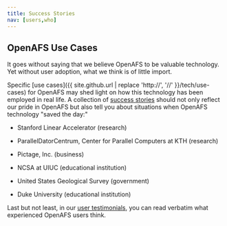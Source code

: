 ```yaml
---
title: Success Stories
nav: [users,who]
---
```


## OpenAFS Use Cases ##

It goes without saying that we believe OpenAFS to be valuable technology.  Yet without user adoption, what we think is of little import.  

Specific [use cases]({{ site.github.url | replace 'http://', '//' }}/tech/use-cases) for OpenAFS may shed light on how this technology has been employed in real life.  A collection of [success stories](http://openafs.org/success) should not only reflect our pride in OpenAFS but also tell you about situations when OpenAFS technology "saved the day:"

  - Stanford Linear Accelerator (research)

  - ParallelDatorCentrum, Center for Parallel Computers at KTH (research)
  
  - Pictage, Inc. (business)
 
  - NCSA at UIUC (educational institution)

  - United States Geological Survey (government)

  - Duke University (educational institution)
  

Last but not least, in our [user testimonials](http://openafs.org/success), you can read verbatim what experienced OpenAFS users think.
